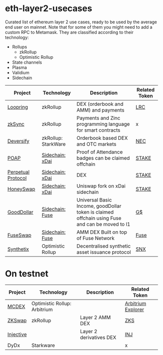 # eth-layer2-usecases
Curated list of ethereum layer 2 use cases, ready to be used by the average end user on mainnet. Note that for some of them you might need to add a custom RPC to Metamask. They are classified according to their technology:
* Rollups
  * zkRollup
  * Optimistic Rollup
* State channels
* Plasma
* Validium
* Sidechain

| Project  | Technology | Description | Related Token |
|----------|------------|-------|-------------|
| [Loopring](https://exchange.loopring.io/swap) | zkRollup   | DEX (orderbook and AMM) and payments | [LRC](https://coinmarketcap.com/currencies/loopring/) |
| [zkSync](https://wallet.zksync.io/)           | zkRollup           | Payments and Zinc programming language for smart contracts    |x |
| [Deversify](https://app.deversifi.com/)       | zkRollup: StarkWare           |  Orderbook based DEX and OTC markets   |[NEC](https://coinmarketcap.com/currencies/nectar/) |
| [POAP](https://www.poap.xyz/)                 |   [Sidechain: xDai](https://blockscout.com/poa/xdai/)       | Proof of Attendance badges can be claimed offchain    |[STAKE](https://coinmarketcap.com/currencies/xdai/) |
| [Perpetual Protocol](https://perp.exchange/)     |   [Sidechain: xDai](https://blockscout.com/poa/xdai/) |  DEX  |[STAKE](https://coinmarketcap.com/currencies/xdai/) |
| [HoneySwap](https://honeyswap.org/)           |   [Sidechain: xDai](https://blockscout.com/poa/xdai/)       | Uniswap fork on xDai sidechain      |    [STAKE](https://coinmarketcap.com/currencies/xdai/) |
| [GoodDollar](https://www.gooddollar.org/)     |   [Sidechain: Fuse](https://explorer.fuse.io/) | Universal Basic Income, goodDollar token is claimed offchain using Fuse and can be moved to l1  | [G$](https://coinmarketcap.com/currencies/gooddollar/) |
| [FuseSwap](https://fuseswap.com/#/bridge)     |   [Sidechain: Fuse](https://explorer.fuse.io/) |  AMM DEX Built on top of Fuse Network     | [Fuse](https://www.coingecko.com/es/monedas/fuse-network-token) |
| [Synthetix](https://l2.mintr.synthetix.io/)     |   Optimistic Rollup | Decentralised synthetic asset issuance protocol    |[SNX](https://coinmarketcap.com/currencies/synthetix-network-token/) |


# On testnet
| Project  | Technology | Description | Related Token |
|----------|------------|-------|-------------|
| [MCDEX](https://arb.mcdex.io/trade/ETH-PERP)|  Optimistic Rollup: Arbitrium   |       |[Arbitrium Explorer](https://explorer.arbitrum.io/#/)  |
| [ZKSwap](https://zks.app/en/wallet)                |  zkRollup          |  Layer 2 AMM DEX    | [ZKS](https://coinmarketcap.com/currencies/zkswap/) |
| [Injective](https://testnet.injective.exchange/)         |            |  Layer 2 derivatives DEX       | [INJ](https://coinmarketcap.com/currencies/injective-protocol/) |
| DyDx         |  Starkware          |   |x |

